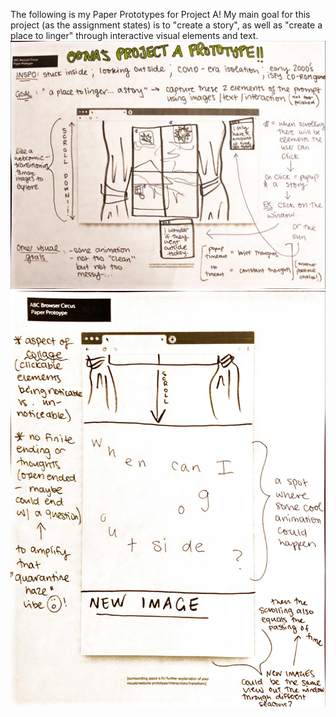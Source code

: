 The following is my Paper Prototypes for Project A!
My main goal for this project (as the assignment states) is to "create a story", as well as "create a place to linger" through interactive visual elements and text.
![page1](https://github.com/piinkoon/abc-student-repo/blob/master/paper-prototypes/prototype1.jpeg?raw=true)
![page2](https://github.com/piinkoon/abc-student-repo/blob/master/paper-prototypes/prototype2.jpeg?raw=true)
